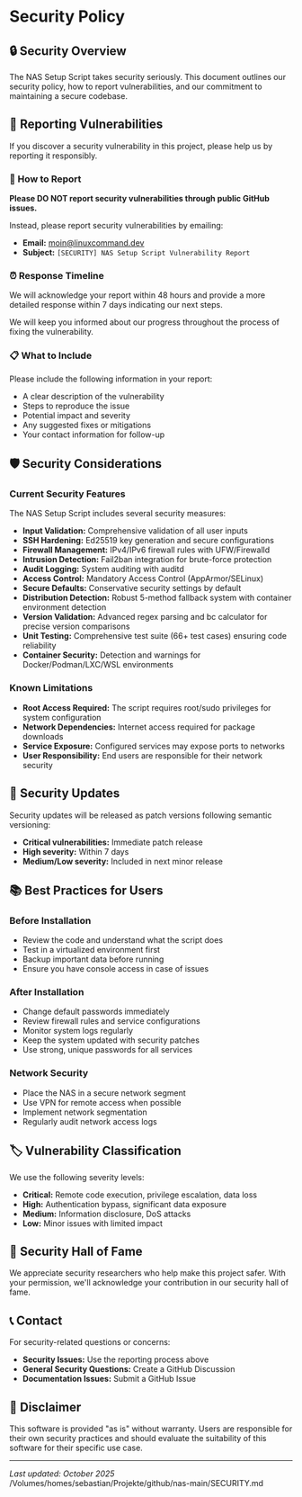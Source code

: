 # Security Policy

## 🔒 Security Overview

The NAS Setup Script takes security seriously. This document outlines our security policy, how to report vulnerabilities, and our commitment to maintaining a secure codebase.

## 🚨 Reporting Vulnerabilities

If you discover a security vulnerability in this project, please help us by reporting it responsibly.

### 📧 How to Report

**Please DO NOT report security vulnerabilities through public GitHub issues.**

Instead, please report security vulnerabilities by emailing:
- **Email:** moin@linuxcommand.dev
- **Subject:** `[SECURITY] NAS Setup Script Vulnerability Report`

### ⏰ Response Timeline

We will acknowledge your report within 48 hours and provide a more detailed response within 7 days indicating our next steps.

We will keep you informed about our progress throughout the process of fixing the vulnerability.

### 📋 What to Include

Please include the following information in your report:
- A clear description of the vulnerability
- Steps to reproduce the issue
- Potential impact and severity
- Any suggested fixes or mitigations
- Your contact information for follow-up

## 🛡️ Security Considerations

### Current Security Features

The NAS Setup Script includes several security measures:

- **Input Validation:** Comprehensive validation of all user inputs
- **SSH Hardening:** Ed25519 key generation and secure configurations
- **Firewall Management:** IPv4/IPv6 firewall rules with UFW/Firewalld
- **Intrusion Detection:** Fail2ban integration for brute-force protection
- **Audit Logging:** System auditing with auditd
- **Access Control:** Mandatory Access Control (AppArmor/SELinux)
- **Secure Defaults:** Conservative security settings by default
- **Distribution Detection:** Robust 5-method fallback system with container environment detection
- **Version Validation:** Advanced regex parsing and bc calculator for precise version comparisons
- **Unit Testing:** Comprehensive test suite (66+ test cases) ensuring code reliability
- **Container Security:** Detection and warnings for Docker/Podman/LXC/WSL environments

### Known Limitations

- **Root Access Required:** The script requires root/sudo privileges for system configuration
- **Network Dependencies:** Internet access required for package downloads
- **Service Exposure:** Configured services may expose ports to networks
- **User Responsibility:** End users are responsible for their network security

## 🔧 Security Updates

Security updates will be released as patch versions following semantic versioning:
- **Critical vulnerabilities:** Immediate patch release
- **High severity:** Within 7 days
- **Medium/Low severity:** Included in next minor release

## 📚 Best Practices for Users

### Before Installation
- Review the code and understand what the script does
- Test in a virtualized environment first
- Backup important data before running
- Ensure you have console access in case of issues

### After Installation
- Change default passwords immediately
- Review firewall rules and service configurations
- Monitor system logs regularly
- Keep the system updated with security patches
- Use strong, unique passwords for all services

### Network Security
- Place the NAS in a secure network segment
- Use VPN for remote access when possible
- Implement network segmentation
- Regularly audit network access logs

## 🏷️ Vulnerability Classification

We use the following severity levels:

- **Critical:** Remote code execution, privilege escalation, data loss
- **High:** Authentication bypass, significant data exposure
- **Medium:** Information disclosure, DoS attacks
- **Low:** Minor issues with limited impact

## 🤝 Security Hall of Fame

We appreciate security researchers who help make this project safer. With your permission, we'll acknowledge your contribution in our security hall of fame.

## 📞 Contact

For security-related questions or concerns:
- **Security Issues:** Use the reporting process above
- **General Security Questions:** Create a GitHub Discussion
- **Documentation Issues:** Submit a GitHub Issue

## 📜 Disclaimer

This software is provided "as is" without warranty. Users are responsible for their own security practices and should evaluate the suitability of this software for their specific use case.

---

*Last updated: October 2025*</content>
<parameter name="filePath">/Volumes/homes/sebastian/Projekte/github/nas-main/SECURITY.md